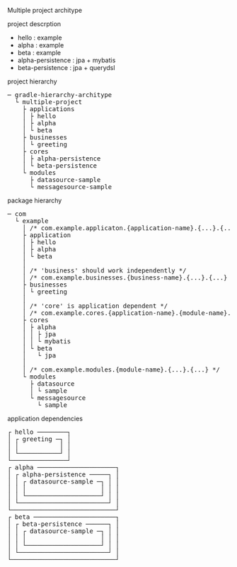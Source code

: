 Multiple project architype

project descrption
* hello : example
* alpha : example
* beta : example
* alpha-persistence : jpa + mybatis
* beta-persistence : jpa + querydsl

project hierarchy 
<pre>
─ gradle-hierarchy-architype
  └ multiple-project
    ├ applications
    │ ├ hello
    │ ├ alpha
    │ └ beta
    ├ businesses
    │ └ greeting
    ├ cores
    │ ├ alpha-persistence
    │ └ beta-persistence
    └ modules
      ├ datasource-sample
      └ messagesource-sample
</pre>

package hierarchy 
<pre>
─ com   
  └ example
    │ /* com.example.applicaton.{application-name}.{...}.{...} */
    ├ application
    │ ├ hello
    │ ├ alpha
    │ └ beta
    │
    │ /* 'business' should work independently */
    │ /* com.example.businesses.{business-name}.{...}.{...} */
    ├ businesses
    │ └ greeting
    │
    │ /* 'core' is application dependent */
    │ /* com.example.cores.{application-name}.{module-name}.{...}.{...} */
    ├ cores
    │ ├ alpha
    │ │ ├ jpa
    │ │ └ mybatis
    │ └ beta
    │   └ jpa
    │
    │ /* com.example.modules.{module-name}.{...}.{...} */
    └ modules
      ├ datasource
      │ └ sample
      └ messagesource
        └ sample
</pre>

application dependencies
<pre>
┌ hello ────────┐
│ ┌ greeting ─┐ │
│ │           │ │
│ └───────────┘ │
└───────────────┘
┌ alpha ─────────────────────┐
│ ┌ alpha-persistence ─────┐ │
│ │ ┌ datasource-sample ─┐ │ │
│ │ │                    │ │ │
│ │ └────────────────────┘ │ │
│ └────────────────────────┘ │
└────────────────────────────┘
┌ beta ──────────────────────┐
│ ┌ beta-persistence ──────┐ │
│ │ ┌ datasource-sample ─┐ │ │
│ │ │                    │ │ │
│ │ └────────────────────┘ │ │
│ └────────────────────────┘ │
└────────────────────────────┘
</pre>
